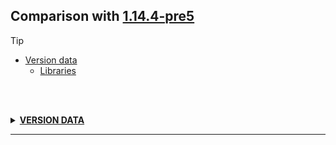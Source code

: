 ## Comparison with [1.14.4-pre5](https://github.com/PixiGeko/Minecraft-generated-data/tree/1.14.4-pre5)

> [!TIP]
> - [Version data](#version-data)
>     - [Libraries](#version-data-libraries)

<br/><br/>
<details><summary><b><ins>VERSION DATA</ins></b><a name="version-data"></a></summary>
<br/>
<table><tr><th></th><th align="left">1.14.4-pre5</th><th>1.14.4-pre6</th></tr><tr><td>World version</td><td><pre>1973</pre></td><td><pre>1974</pre></td></tr><tr><td>Protocol version</td><td><pre>495</pre></td><td><pre>496</pre></td></tr></table>
<h3>Libraries<a name="version-data-libraries"></a></h3>
<details>
<summary>
Versions
</summary>
<table><tr><th></th><th align="left">1.14.4-pre5</th><th>1.14.4-pre6</th></tr><tr><td>org.lwjgl:lwjgl-glfw</td><td><pre>3.2.2</pre></td><td><pre>3.2.1</pre></td></tr><tr><td>org.lwjgl:lwjgl-glfw</td><td><pre>3.2.2</pre></td><td><pre>3.2.1</pre></td></tr><tr><td>org.lwjgl:lwjgl-jemalloc</td><td><pre>3.2.2</pre></td><td><pre>3.2.1</pre></td></tr><tr><td>org.lwjgl:lwjgl-jemalloc</td><td><pre>3.2.2</pre></td><td><pre>3.2.1</pre></td></tr><tr><td>org.lwjgl:lwjgl-openal</td><td><pre>3.2.2</pre></td><td><pre>3.2.1</pre></td></tr><tr><td>org.lwjgl:lwjgl-openal</td><td><pre>3.2.2</pre></td><td><pre>3.2.1</pre></td></tr><tr><td>org.lwjgl:lwjgl-opengl</td><td><pre>3.2.2</pre></td><td><pre>3.2.1</pre></td></tr><tr><td>org.lwjgl:lwjgl-opengl</td><td><pre>3.2.2</pre></td><td><pre>3.2.1</pre></td></tr><tr><td>org.lwjgl:lwjgl-stb</td><td><pre>3.2.2</pre></td><td><pre>3.2.1</pre></td></tr><tr><td>org.lwjgl:lwjgl-stb</td><td><pre>3.2.2</pre></td><td><pre>3.2.1</pre></td></tr><tr><td>org.lwjgl:lwjgl</td><td><pre>3.2.2</pre></td><td><pre>3.2.1</pre></td></tr><tr><td>org.lwjgl:lwjgl</td><td><pre>3.2.2</pre></td><td><pre>3.2.1</pre></td></tr></table>
</details>
</details>
<hr/>